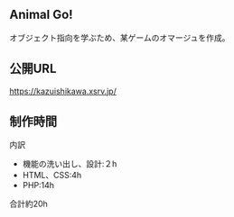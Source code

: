 ## Animal Go!

オブジェクト指向を学ぶため、某ゲームのオマージュを作成。


## 公開URL

https://kazuishikawa.xsrv.jp/


## 制作時間

内訳
- 機能の洗い出し、設計:２h
- HTML、CSS:4h
- PHP:14h  

合計約20h

